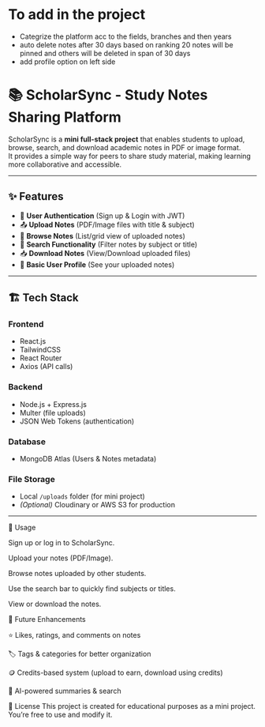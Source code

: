 # To add in the project 

 - Categrize the platform acc to the fields, branches and then years
 - auto delete notes after 30 days based on ranking 20 notes will be pinned and others will be deleted in span of 30 days
 - add profile option on left side 


# 📚 ScholarSync - Study Notes Sharing Platform

ScholarSync is a **mini full-stack project** that enables students to upload, browse, search, and download academic notes in PDF or image format.  
It provides a simple way for peers to share study material, making learning more collaborative and accessible.  

---

## ✨ Features
- 🔐 **User Authentication** (Sign up & Login with JWT)  
- 📤 **Upload Notes** (PDF/Image files with title & subject)  
- 📂 **Browse Notes** (List/grid view of uploaded notes)  
- 🔎 **Search Functionality** (Filter notes by subject or title)  
- 📥 **Download Notes** (View/Download uploaded files)  
- 👤 **Basic User Profile** (See your uploaded notes)  

---

## 🏗 Tech Stack

### **Frontend**
- React.js  
- TailwindCSS  
- React Router  
- Axios (API calls)  

### **Backend**
- Node.js + Express.js  
- Multer (file uploads)  
- JSON Web Tokens (authentication)  

### **Database**
- MongoDB Atlas (Users & Notes metadata)  

### **File Storage**
- Local `/uploads` folder (for mini project)  
- *(Optional)* Cloudinary or AWS S3 for production  

---

🚀 Usage

Sign up or log in to ScholarSync.

Upload your notes (PDF/Image).

Browse notes uploaded by other students.

Use the search bar to quickly find subjects or titles.

View or download the notes.

🎯 Future Enhancements

⭐ Likes, ratings, and comments on notes

🏷️ Tags & categories for better organization

🪙 Credits-based system (upload to earn, download using credits)

🤖 AI-powered summaries & search

📜 License
This project is created for educational purposes as a mini project.
You’re free to use and modify it.
